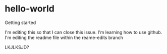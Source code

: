 # hello-world
Getting started

I'm editing this so that I can close this issue.  I'm learning how to use github.
I'm editing the readme file within the reame-edits branch


LKJLKSJD?

